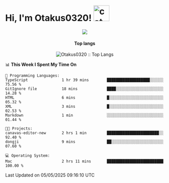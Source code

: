 <h1> Hi, I'm Otakus0320! <img src="https://media.giphy.com/media/mGcNjsfWAjY5AEZNw6/giphy.gif" width="50" alt="cat"></h1>

<p align="center"><a href="https://wakatime.com/@044d69d0-1253-4f60-96b6-5d19a0f9dde5"><img src="https://wakatime.com/badge/user/044d69d0-1253-4f60-96b6-5d19a0f9dde5.svg" /></a></p>

<h4 align="center">Top langs</h4>

<p align="center"><img src="https://github-readme-stats.vercel.app/api/top-langs/?username=Otakus0320&langs_count=10&theme=tokyonight&layout=compact&timestamp={{random_number}}" alt="Otakus0320 :: Top Langs" /></p>

<!--START_SECTION:waka-->
📊 **This Week I Spent My Time On** 

```text
💬 Programming Languages: 
TypeScript               1 hr 39 mins        ███████████████████░░░░░░   75.56 % 
GitIgnore file           18 mins             ████░░░░░░░░░░░░░░░░░░░░░   14.28 % 
HTML                     6 mins              █░░░░░░░░░░░░░░░░░░░░░░░░   05.32 % 
XML                      3 mins              █░░░░░░░░░░░░░░░░░░░░░░░░   02.53 % 
Markdown                 1 min               ░░░░░░░░░░░░░░░░░░░░░░░░░   01.44 % 

🐱‍💻 Projects: 
canavas-editor-new       2 hrs 1 min         ███████████████████████░░   92.40 % 
dongji                   9 mins              ██░░░░░░░░░░░░░░░░░░░░░░░   07.60 % 

💻 Operating System: 
Mac                      2 hrs 11 mins       █████████████████████████   100.00 % 
```


 Last Updated on 05/05/2025 09:16:10 UTC
<!--END_SECTION:waka-->
